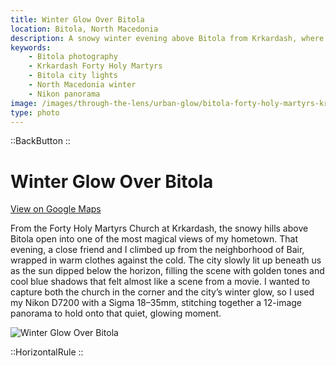 ```yaml
---
title: Winter Glow Over Bitola
location: Bitola, North Macedonia
description: A snowy winter evening above Bitola from Krkardash, where city lights met blue shadows. Captured in a 12-image panorama with Nikon gear.
keywords:
    - Bitola photography
    - Krkardash Forty Holy Martyrs
    - Bitola city lights
    - North Macedonia winter
    - Nikon panorama
image: /images/through-the-lens/urban-glow/bitola-forty-holy-martyrs-krkardash.jpg
type: photo
---
```


::BackButton
::

# Winter Glow Over Bitola

<a href="https://www.google.com/maps/search/?api=1&query=Forty+Holy+Martyrs+Krkardash" target="_blank" rel="noopener noreferrer">View on Google Maps</a>

From the Forty Holy Martyrs Church at Krkardash, the snowy hills above Bitola open into one of the most magical views of my hometown. That evening, a close friend and I climbed up from the neighborhood of Bair, wrapped in warm clothes against the cold. The city slowly lit up beneath us as the sun dipped below the horizon, filling the scene with golden tones and cool blue shadows that felt almost like a scene from a movie. I wanted to capture both the church in the corner and the city’s winter glow, so I used my Nikon D7200 with a Sigma 18–35mm, stitching together a 12-image panorama to hold onto that quiet, glowing moment.

![Winter Glow Over Bitola](/images/through-the-lens/urban-glow/bitola-forty-holy-martyrs-krkardash.jpg)

<div class="mb-8"></div>

::HorizontalRule
::
